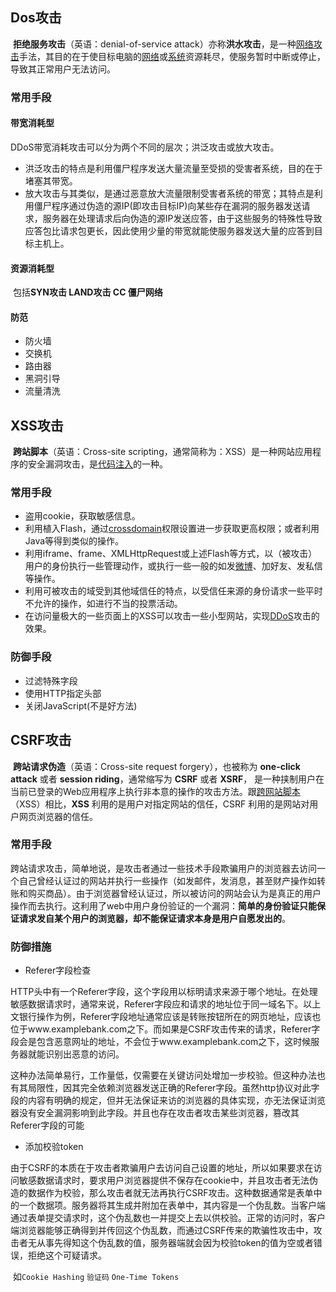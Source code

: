 ## Dos攻击

​	**拒绝服务攻击**（英语：denial-of-service attack）亦称**洪水攻击**，是一种[网络攻击](https://zh.wikipedia.org/wiki/%E7%B6%B2%E7%B5%A1%E6%94%BB%E6%93%8A)手法，其目的在于使目标电脑的[网络](https://zh.wikipedia.org/wiki/%E7%B6%B2%E9%9A%9B%E7%B6%B2%E8%B7%AF)或[系统](https://zh.wikipedia.org/wiki/%E7%B3%BB%E7%B5%B1)资源耗尽，使服务暂时中断或停止，导致其正常用户无法访问。

### 常用手段

#### 带宽消耗型

DDoS带宽消耗攻击可以分为两个不同的层次；洪泛攻击或放大攻击。

- 洪泛攻击的特点是利用僵尸程序发送大量流量至受损的受害者系统，目的在于堵塞其带宽。
- 放大攻击与其类似，是通过恶意放大流量限制受害者系统的带宽；其特点是利用僵尸程序通过伪造的源IP(即攻击目标IP)向某些存在漏洞的服务器发送请求，服务器在处理请求后向伪造的源IP发送应答，由于这些服务的特殊性导致应答包比请求包更长，因此使用少量的带宽就能使服务器发送大量的应答到目标主机上。

#### 资源消耗型

​	包括**SYN攻击 LAND攻击 CC 僵尸网络**

#### 防范

- 防火墙
- 交换机
- 路由器
- 黑洞引导
- 流量清洗



## XSS攻击

​	**跨站脚本**（英语：Cross-site scripting，通常简称为：XSS）是一种网站应用程序的安全漏洞攻击，是[代码注入](https://zh.wikipedia.org/wiki/%E4%BB%A3%E7%A2%BC%E6%B3%A8%E5%85%A5)的一种。

### 常用手段

- 盗用cookie，获取敏感信息。
- 利用植入Flash，通过[crossdomain](https://zh.wikipedia.org/w/index.php?title=Crossdomain&action=edit&redlink=1)权限设置进一步获取更高权限；或者利用Java等得到类似的操作。
- 利用iframe、frame、XMLHttpRequest或上述Flash等方式，以（被攻击）用户的身份执行一些管理动作，或执行一些一般的如发[微博](https://zh.wikipedia.org/wiki/%E5%BE%AE%E5%8D%9A)、加好友、发私信等操作。
- 利用可被攻击的域受到其他域信任的特点，以受信任来源的身份请求一些平时不允许的操作，如进行不当的投票活动。
- 在访问量极大的一些页面上的XSS可以攻击一些小型网站，实现[DDoS](https://zh.wikipedia.org/wiki/DDoS)攻击的效果。

### 防御手段

- 过滤特殊字段
- 使用HTTP指定头部
- 关闭JavaScript(不是好方法)



## CSRF攻击

​	**跨站请求伪造**（英语：Cross-site request forgery），也被称为 **one-click attack** 或者 **session riding**，通常缩写为 **CSRF** 或者 **XSRF**， 是一种挟制用户在当前已登录的Web应用程序上执行非本意的操作的攻击方法。跟[跨网站脚本](https://zh.wikipedia.org/wiki/%E8%B7%A8%E7%B6%B2%E7%AB%99%E6%8C%87%E4%BB%A4%E7%A2%BC)（XSS）相比，**XSS** 利用的是用户对指定网站的信任，CSRF 利用的是网站对用户网页浏览器的信任。

### 常用手段

​	跨站请求攻击，简单地说，是攻击者通过一些技术手段欺骗用户的浏览器去访问一个自己曾经认证过的网站并执行一些操作（如发邮件，发消息，甚至财产操作如转账和购买商品）。由于浏览器曾经认证过，所以被访问的网站会认为是真正的用户操作而去执行。这利用了web中用户身份验证的一个漏洞：**简单的身份验证只能保证请求发自某个用户的浏览器，却不能保证请求本身是用户自愿发出的**。

### 防御措施

- Referer字段检查

​	HTTP头中有一个Referer字段，这个字段用以标明请求来源于哪个地址。在处理敏感数据请求时，通常来说，Referer字段应和请求的地址位于同一域名下。以上文银行操作为例，Referer字段地址通常应该是转账按钮所在的网页地址，应该也位于www.examplebank.com之下。而如果是CSRF攻击传来的请求，Referer字段会是包含恶意网址的地址，不会位于www.examplebank.com之下，这时候服务器就能识别出恶意的访问。

​	这种办法简单易行，工作量低，仅需要在关键访问处增加一步校验。但这种办法也有其局限性，因其完全依赖浏览器发送正确的Referer字段。虽然http协议对此字段的内容有明确的规定，但并无法保证来访的浏览器的具体实现，亦无法保证浏览器没有安全漏洞影响到此字段。并且也存在攻击者攻击某些浏览器，篡改其Referer字段的可能

- 添加校验token

​	由于CSRF的本质在于攻击者欺骗用户去访问自己设置的地址，所以如果要求在访问敏感数据请求时，要求用户浏览器提供不保存在cookie中，并且攻击者无法伪造的数据作为校验，那么攻击者就无法再执行CSRF攻击。这种数据通常是表单中的一个数据项。服务器将其生成并附加在表单中，其内容是一个伪乱数。当客户端通过表单提交请求时，这个伪乱数也一并提交上去以供校验。正常的访问时，客户端浏览器能够正确得到并传回这个伪乱数，而通过CSRF传来的欺骗性攻击中，攻击者无从事先得知这个伪乱数的值，服务器端就会因为校验token的值为空或者错误，拒绝这个可疑请求。

​	如`Cookie Hashing` `验证码` `One-Time Tokens` 